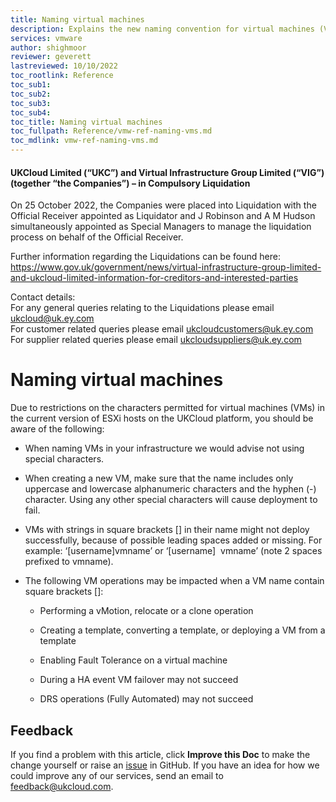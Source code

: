 ```yaml
---
title: Naming virtual machines
description: Explains the new naming convention for virtual machines (VMs) in UKCloud for VMware
services: vmware
author: shighmoor
reviewer: geverett
lastreviewed: 10/10/2022
toc_rootlink: Reference
toc_sub1: 
toc_sub2:
toc_sub3:
toc_sub4:
toc_title: Naming virtual machines
toc_fullpath: Reference/vmw-ref-naming-vms.md
toc_mdlink: vmw-ref-naming-vms.md
---
```


#### UKCloud Limited (“UKC”) and Virtual Infrastructure Group Limited (“VIG”) (together “the Companies”) – in Compulsory Liquidation

On 25 October 2022, the Companies were placed into Liquidation with the Official Receiver appointed as Liquidator and J Robinson and A M Hudson simultaneously appointed as Special Managers to manage the liquidation process on behalf of the Official Receiver.

Further information regarding the Liquidations can be found here: <https://www.gov.uk/government/news/virtual-infrastructure-group-limited-and-ukcloud-limited-information-for-creditors-and-interested-parties>

Contact details:<br>
For any general queries relating to the Liquidations please email <ukcloud@uk.ey.com><br>
For customer related queries please email <ukcloudcustomers@uk.ey.com><br>
For supplier related queries please email <ukcloudsuppliers@uk.ey.com>

# Naming virtual machines

Due to restrictions on the characters permitted for virtual machines (VMs) in the current version of ESXi hosts on the UKCloud platform, you should be aware of the following:

- When naming VMs in your infrastructure we would advise not using special characters. 

- When creating a new VM, make sure that the name includes only uppercase and lowercase alphanumeric characters and the hyphen (-) character. Using any other special characters will cause deployment to fail.

- VMs with strings in square brackets [] in their name might not deploy successfully, because of possible leading spaces added or missing. For example: ‘[username]vmname’ or ‘[username]&nbsp;&nbsp;vmname’ (note 2 spaces prefixed to vmname).

- The following VM operations may be impacted when a VM name contain square brackets []:

  -	Performing a vMotion, relocate or a clone operation

  -	Creating a template, converting a template, or deploying a VM from a template

  -	Enabling Fault Tolerance on a virtual machine

  -	During a HA event VM failover may not succeed

  -	DRS operations (Fully Automated) may not succeed

## Feedback

If you find a problem with this article, click **Improve this Doc** to make the change yourself or raise an [issue](https://github.com/UKCloud/documentation/issues) in GitHub. If you have an idea for how we could improve any of our services, send an email to <feedback@ukcloud.com>.
